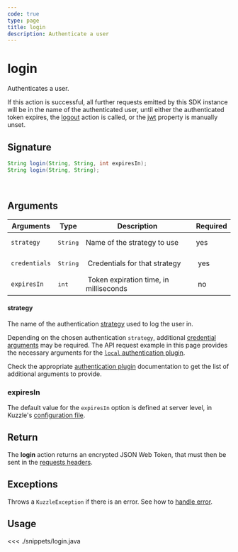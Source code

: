 ```yaml
---
code: true
type: page
title: login
description: Authenticate a user
---
```


# login

Authenticates a user.

If this action is successful, all further requests emitted by this SDK instance will be in the name of the authenticated user, until either the authenticated token expires, the [logout](/sdk/java/1/controllers/auth/logout) action is called, or the [jwt](/sdk/java/1/core-classes/kuzzle/constructor) property is manually unset.

## Signature

```java
String login(String, String, int expiresIn);
String login(String, String);
```
<br/>

## Arguments

| Arguments     | Type   | Description                      | Required |
| ------------- | ------ | -------------------------------- | -------- |
| `strategy`    | <pre>String</pre> | Name of the strategy to use  | yes      |
| `credentials` | <pre>String</pre> |  Credentials for that strategy            |  yes     |
| `expiresIn`   | <pre>int</pre>    |  Token expiration time, in milliseconds |  no      |

#### strategy

The name of the authentication [strategy](/core/1/guides/kuzzle-depth/authentication#authentication) used to log the user in.

Depending on the chosen authentication `strategy`, additional [credential arguments](/core/1/guides/kuzzle-depth/authentication#authentication) may be required.
The API request example in this page provides the necessary arguments for the [`local` authentication plugin](https://github.com/kuzzleio/kuzzle-plugin-auth-passport-local).

Check the appropriate [authentication plugin](/core/1/plugins/guides/strategies/overview) documentation to get the list of additional arguments to provide.

### expiresIn

 The default value for the `expiresIn` option is defined at server level, in Kuzzle's [configuration file](/core/1/guides/essentials/configuration).

## Return

The **login** action returns an encrypted JSON Web Token, that must then be sent in the [requests headers](/core/1/api/essentials/query-syntax).

## Exceptions

Throws a `KuzzleException` if there is an error. See how to [handle error](/sdk/java/1/essentials/error-handling).

## Usage

<<< ./snippets/login.java
